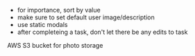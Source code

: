 - for importance, sort by value
- make sure to set default user image/description
- use static modals
- after completeing a task, don't let there be any edits to task

AWS S3 bucket for photo storage